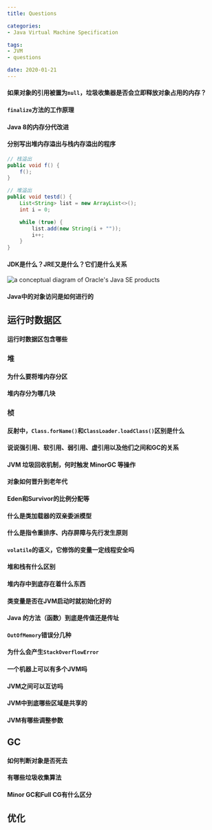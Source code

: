 ```yaml
---
title: Questions

categories:
- Java Virtual Machine Specification

tags:
- JVM
- questions

date: 2020-01-21
---
```


#### 如果对象的引用被置为`null`，垃圾收集器是否会立即释放对象占用的内存？

#### `finalize`方法的工作原理

#### Java 8的内存分代改进

#### 分别写出堆内存溢出与栈内存溢出的程序
```java
// 栈溢出
public void f() {
    f();
}

// 堆溢出
public void testd() {
    List<String> list = new ArrayList<>();
    int i = 0;

    while (true) {
        list.add(new String(i + ""));
        i++;
    }
}
```

#### JDK是什么？JRE又是什么？它们是什么关系

![a conceptual diagram of Oracle's Java SE products](001.png)

#### Java中的对象访问是如何进行的

## 运行时数据区
#### 运行时数据区包含哪些

### 堆
#### 为什么要将堆内存分区

#### 堆内存分为哪几块

### 桢

#### 反射中，`Class.forName()`和`ClassLoader.loadClass()`区别是什么

#### 说说强引用、软引用、弱引用、虚引用以及他们之间和GC的关系

#### JVM 垃圾回收机制，何时触发 MinorGC 等操作

#### 对象如何晋升到老年代

#### Eden和Survivor的比例分配等

#### 什么是类加载器的双亲委派模型

#### 什么是指令重排序、内存屏障与先行发生原则

#### `volatile`的语义，它修饰的变量一定线程安全吗

#### 堆和栈有什么区别

#### 堆内存中到底存在着什么东西

#### 类变量是否在JVM启动时就初始化好的

#### Java 的方法（函数）到底是传值还是传址

#### `OutOfMemory`错误分几种

#### 为什么会产生`StackOverflowError`

#### 一个机器上可以有多个JVM吗

#### JVM之间可以互访吗

#### JVM中到底哪些区域是共享的

#### JVM有哪些调整参数


## GC
#### 如何判断对象是否死去
#### 有哪些垃圾收集算法
#### Minor GC和Full CG有什么区分

## 优化
#### 